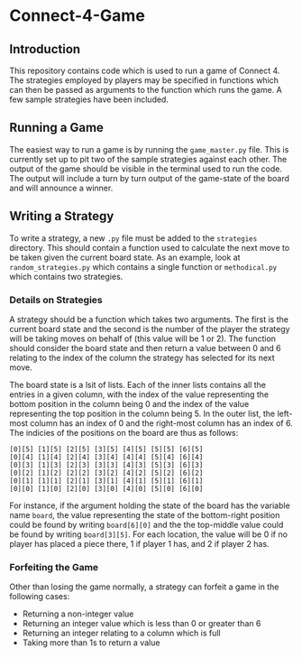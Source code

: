 # Connect-4-Game

## Introduction

This repository contains code which is used to run a game of Connect 4. The strategies employed by players may be specified in functions which can then be passed as arguments to the function which runs the game. A few sample strategies have been included.

## Running a Game

The easiest way to run a game is by running the ```game_master.py``` file. This is currently set up to pit two of the sample strategies against each other. The output of the game should be visible in the terminal used to run the code. The output will include a turn by turn output of the game-state of the board and will announce a winner.

## Writing a Strategy

To write a strategy, a new ```.py``` file must be added to the ```strategies``` directory. This should contain a function used to calculate the next move to be taken given the current board state. As an example, look at ```random_strategies.py``` which contains a single function or ```methodical.py``` which contains two strategies.

### Details on Strategies

A strategy should be a function which takes two arguments. The first is the current board state and the second is the number of the player the strategy will be taking moves on behalf of (this value will be 1 or 2). The function should consider the board state and then return a value between 0 and 6 relating to the index of the column the strategy has selected for its next move.

The board state is a lsit of lists. Each of the inner lists contains all the entries in a given column, with the index of the value representing the bottom position in the column being 0 and the index of the value representing the top position in the column being 5. In the outer list, the left-most column has an index of 0 and the right-most column has an index of 6. The indicies of the positions on the board are thus as follows:

```
[0][5] [1][5] [2][5] [3][5] [4][5] [5][5] [6][5] 
[0][4] [1][4] [2][4] [3][4] [4][4] [5][4] [6][4] 
[0][3] [1][3] [2][3] [3][3] [4][3] [5][3] [6][3] 
[0][2] [1][2] [2][2] [3][2] [4][2] [5][2] [6][2] 
[0][1] [1][1] [2][1] [3][1] [4][1] [5][1] [6][1] 
[0][0] [1][0] [2][0] [3][0] [4][0] [5][0] [6][0] 
```

For instance, if the argument holding the state of the board has the variable name ```board```, the value representing the state of the bottom-right position could be found by writing ```board[6][0]``` and the the top-middle value could be found by writing ```board[3][5]```. For each location, the value will be 0 if no player has placed a piece there, 1 if player 1 has, and 2 if player 2 has.

### Forfeiting the Game

Other than losing the game normally, a strategy can forfeit a game in the following cases:

* Returning a non-integer value
* Returning an integer value which is less than 0 or greater than 6
* Returning an integer relating to a column which is full
* Taking more than 1s to return a value
